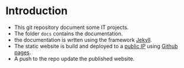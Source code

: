 [//]: #(Reference)
[prj_deployed_ep]: https://abelgacem.github.io/project/
[url_jekyll]:      https://jekyllrb.com
[url_githubpages]: https://pages.github.com


# Introduction
- This git repository document some IT projects.
- The folder `docs` contains the documentation.
- the documentation is wrtten using the framework [Jekyll][url_jekyll].
- The static website is build and deployed to a [public IP][prj_deployed_ep] using [Github pages][url_githubpages].
- A push to the repo update the published website.




